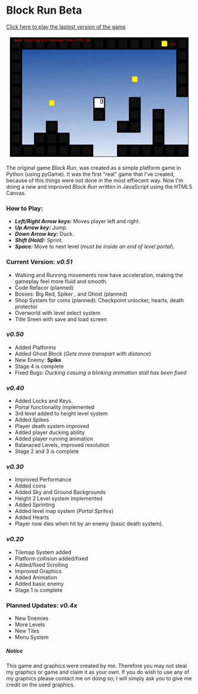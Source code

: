 <h1>Block Run Beta</h1>

<p><a href="https://rawgit.com/SpencerWie/JavaScript/master/Block%20Run/blockRun.html"> Click here to play the lastest version of the game</a></p>

<img src="screenshot.PNG" style="display:block; margin: auto" alt="Game Play Example" />

<p>
The original game <em>Block Run</em>, was created as a simple platform game in Python (using pyGame). It was the first "real" game that I've created, because of this things were not done in the most effiecent way. Now I'm doing a new and improved <em>Block Run</em> written in JavaScript using the HTML5 Canvas. 
</p>

<h3>How to Play:</h3>
<ul>
	<li><em><strong>Left/Right Arrow keys:</strong></em> Moves player left and right.</li>
	<li><em><strong>Up Arrow key:</strong></em> Jump.</li>
	<li><em><strong>Down Arrow key:</strong></em> Duck.</li>
	<li><em><strong>Shift (Hold):</strong></em> Sprint.</li>
	<li><em><strong>Space:</strong></em> Move to next level (<em>must be inside an end of level portal</em>).</li>
</ul>

<h3>Current Version: <strong><em>v0.51</em></strong></h3>
<ul>
  <li>Walking and Running movements now have acceleration, making the gameplay feel more fluid and smooth.</li>
  <li>Code Refacor (planned)</li>
  <li>Bosses: Big Red, Spiker , and Ghost (planned)</li>
  <li>Shop System for coins (planned): Checkpoint unlocker, hearts, death protector</li>
  <li>Overworld with level select system</li>
  <li>Title Sreen with save and load screen</li>
</ul>

<h3><em>v0.50</em></h3>
<ul>
  <li>Added Platforms</li>
  <li>Added Ghost Block (<em>Gets more transpart with distance</em>)</li>
  <li>New Enemy: <strong>Spike</strong></li>
  <li>Stage 4 is complete</li>
  <li>Fixed Bugs: <em>Ducking casuing a blinking animation stall has been fixed</em></li>
</ul>

<h3><em>v0.40</em></h3>
<ul>
  <li>Added Locks and Keys.</li>
  <li>Portal functionality implemented</li>
  <li>3rd level added to height level system</li>
  <li>Added Spikes</li>
  <li>Player death system improved</li>
  <li>Added player ducking ability</li>
  <li>Added player running animation</li>
  <li>Balanaced Levels, improved resolution</li>
  <li>Stage 2 and 3 is complete</li>
</ul>

<h3><em>v0.30</em></h3>
<ul>
  <li>Improved Performance</li>
  <li>Added coins</li>
  <li>Added Sky and Ground Backgrounds</li>
  <li>Height 2 Level system implemented</li>
  <li>Added Sprinting</li>
  <li>Added level map system (<em>Portal Sprites</em>)</li>
  <li>Added Hearts</li>
  <li>Player now dies when hit by an enemy (basic death system).</li>
</ul>

<h3><em>v0.20</em></h3>
<ul>
  <li>Tilemap System added</li>
  <li>Platform collision added/fixed</li>
  <li>Added/fixed Scrolling</li>
  <li>Improved Graphics</li>
  <li>Added Animation</li>
  <li>Added basic enemy</li>
  <li>Stage 1 is complete</li>
</ul>

<h3>Planned Updates: <em>v0.4x</em></h3>
<ul>
	<li>New Enemies</li>
	<li>More Levels</li>
	<li>New Tiles</li>
	<li>Menu System</li>
</ul>

<h5>Notice</h5>
<p>This game and graphics were created by me. Therefore you may not steal my graphics or game and claim it as your own. If you do wish to use any of my graphics please contact me on doing so; I will simply ask you to give me credit on the used graphics.</p>
